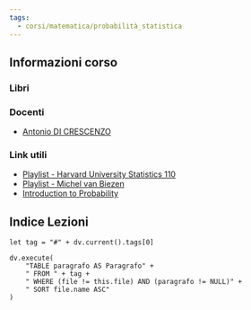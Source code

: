 ```yaml
---
tags:
  - corsi/matematica/probabilità_statistica
---
```


## Informazioni corso

### Libri


### Docenti
- [Antonio DI CRESCENZO](https://docenti.unisa.it/005305/home)

### Link utili
- [Playlist - Harvard University Statistics 110](https://www.youtube.com/playlist?list=PL2SOU6wwxB0uwwH80KTQ6ht66KWxbzTIo)
- [Playlist - Michel van Biezen](https://www.youtube.com/playlist?list=PLX2gX-ftPVXUWwTzAkOhBdhplvz0fByqV)
- [Introduction to Probability](https://www.probabilitycourse.com/)


## Indice Lezioni

```dataviewjs
let tag = "#" + dv.current().tags[0]

dv.execute(
	"TABLE paragrafo AS Paragrafo" +
	" FROM " + tag +
	" WHERE (file != this.file) AND (paragrafo != NULL)" +
	" SORT file.name ASC"
)
```